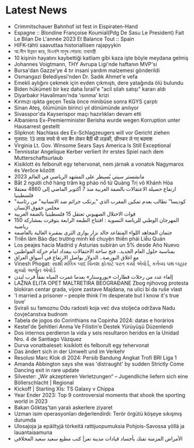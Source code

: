 # Latest News
-  Crimmitschauer Bahnhof ist fest in Eispiraten-Hand
-  Espagne :: Blondine Françoise Koumial(Pdg De Sasu Le President) Fait Le Bilan De L'année 2023 Et Balance Tout :: Spain
-  HIFK-tähti saavuttaa historiallisen rajapyykin
-  আ.লীগ উন্নয়ন করে, বিএনপি মানুষ পোড়ায়: তথ্যমন্ত্রী
-  10 kişinin hayatını kaybettiği katliam gibi kaza işte böyle meydana gelmiş
-  Johannes Voigtmann, THY Avrupa Ligi'nde haftanın MVP'si
-  Bursa'dan Gazze'ye 4 tır insani yardım malzemesi gönderildi
-  Osmangazi Belediyesi'nden Dr. Sadık Ahmet'e vefa
-  Emekli aylığını çekmek için evden çıkmıştı, dere yatağında ölü bulundu
-  Biden hükümeti bir kez daha İsrail'e "acil silah satışı" kararı aldı
-  Diyarbakır Havalimanı'nda 'ısınma' krizi
-  Kırmızı ışıkta geçen Tesla önce minibüse sonra KGYS çarptı
-  Sinan Ateş, ölümünün birinci yıl dönümünde anılıyor
-  Sivasspor'da Kayserispor maçı hazırlıkları devam etti
-  Albaniens Ex-Premierminister Berisha wurde wegen Korruption unter Hausarrest gestellt
-  Slipknot: Nachlass des Ex-Schlagzeugers will vor Gericht ziehen
-  गुजरात: 13 लाख रुपये से भरा बैग लेकर बैठी थी लड़की, छीनकर ले गए बदमाश
-  Virginia Lt. Gov. Winsome Sears Says America Is Still Exceptional
-  Tennisstar Angelique Kerber verliert ihr erstes Spiel nach dem Mutterschaftsurlaub
-  Kisiklott és felborult egy tehervonat, nem járnak a vonatok Nagymaros és Verőce között
-  مانشستر سيتي يُسيطر على المشهد الرياضي في العالم 2023
-  Bắt 2 người chở hàng trăm kg pháo nổ từ Quảng Trị vô Khánh Hòa
-  ارتفاع حصيلة الاعتقالات بالضفة الغربية منذ 7 أكتوبر الماضي إلى 4860 معتقلا فلسطينيا
-  "كوديسا" تطالب بعدم تمكين المغرب الذي "يرتكب جرائم ضد الانسانية" من رئاسة مجلس حقوق الإنسان
-  قوات الاحتلال الصهيوني تعتقل 15 فلسطينيا بالضفة الغربية
-  المهرجان الوطني للرياضة النسوية : افتتاح الطبعة الرابعة بتوقرت بمشاركة 150 رياضية
-  جثمان المجاهد اللواء المتقاعد خالد نزار يوارى الثرى بمقبرة العالية بالعاصمة
-  Triển lãm Bảo đạc trường minh kể chuyện thiền phái Liễu Quán
-  Los peajes hacia Madrid y Asturias subirán un 5% desde Año Nuevo
-  بمناسبة حلول العام الجديد.. فتح ساحة الاحتفالات ببغداد امام حركة المواطنين
-  مع اغلاق البورصة.. الدولار يواصل الارتفاع في أسواق العراق
-  Vinesh Phogat: સાક્ષી મલિક બાદ વિનશ ફોગાટે પરત કર્યો એવોર્ડ, કર્તવ્ય પથ બહાર મુક્યો અર્જુન એવોર્ડ
-  إلغاء عدد من رحلات قطارات «يوروستار» بعدما غمرت المياه نفقاً قرب لندن
-  LAŽNA ELITA OPET MALTRETIRA BEOGRAĐANE Zbog njihovog protesta blokiran centar grada, vijore zastave Majdana, na ulici bi da ruše vlast
-  'I married a prisoner – people think I'm desperate but I know it's true love'
-  Svirali su famoznu Odu radosti koja već dva stoljeća održava Nadu čovječanstva budnom
-  Tabela de jogos do Corinthians na Copinha 2024: datas e horários
-  Kestel'de Şehitleri Anma Ve Filistin'e Destek Yürüyüşü Düzenlendi
-  Dos internos perdieron la vida y seis resultaron heridos en la Unidad Nro. 4 de Santiago Vázquez
-  Durva vonatbaleset: kisiklott és felborult egy tehervonat
-  Das ändert sich in der Umwelt und im Verkehr
-  Resolusi Marc Klok di 2024: Persib Bandung Angkat Trofi BRI Liga 1
-  Amanda Abbington says she was 'distraught' by sudden Strictly Come Dancing exit in rare update
-  Silvester: „Wir akzeptieren Verletzungen“ – Jugendliche liefern sich eine Böllerschlacht | Regional
-  Kickoff | Starting XIs: TS Galaxy v Chippa
-  Year Ender 2023: Top 9 controversial moments that shook the sporting world in 2023
-  Bakan Göktaş'tan yaralı askerlere ziyaret
-  Uzman isim operasyonları değerlendirdi: Terör örgütü köşeye sıkışmış durumda
-  Ulosajoja ja epäiltyjä törkeitä rattijuopumuksia Pohjois-Savossa yöllä ja lauantaiaamuna
-  الأمراض المزمنة تفتك بأجساد قيادات مدينة تعز| كتب مطيع سعيد سعيد المخلافي
